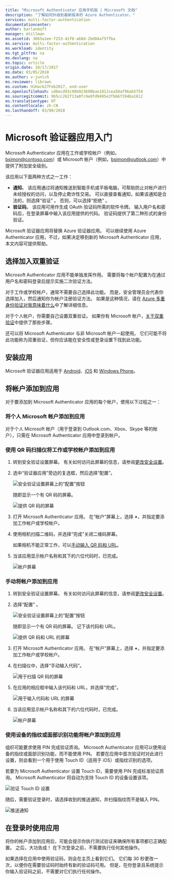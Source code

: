 ```yaml
---
title: "Microsoft Authenticator 应用手机版 | Microsoft 文档"
description: "了解如何升级到最新版本的 Azure Authenticator。"
services: multi-factor-authentication
documentationcenter: 
author: barlanmsft
manager: mtillman
ms.assetid: 3065a1ee-f253-41f0-a68d-2bd84af5ffba
ms.service: multi-factor-authentication
ms.workload: identity
ms.tgt_pltfrm: na
ms.devlang: na
ms.topic: article
origin.date: 10/17/2017
ms.date: 03/05/2018
ms.author: v-junlch
ms.reviewer: librown
ms.custom: H1Hack27Feb2017, end-user
ms.openlocfilehash: cd8ecd93c98b923690bae1812cea58af96ab5754
ms.sourcegitcommit: 9b5cc262f13a0fc9e0fd9495e3fbb6f394ba1812
ms.translationtype: HT
ms.contentlocale: zh-CN
ms.lasthandoff: 03/08/2018
---
```

# <a name="get-started-with-the-microsoft-authenticator-app"></a>Microsoft 验证器应用入门
Microsoft Authenticator 应用在工作或学校帐户（例如，bsimon@contoso.com）或 Microsoft 帐户（例如，bsimon@outlook.com）中提供了附加安全级别。

该应用以下面两种方式之一工作：

- **通知**。 该应用通过将通知推送到智能手机或平板电脑，可帮助防止对帐户进行未经授权的访问，以及停止欺诈性交易。 可以直接查看通知，如果该通知是合法的，则选择“验证” 。 否则，可以选择“拒绝” 。
- **验证码**。 该应用可用作生成 OAuth 验证码所需的软件令牌。 输入用户名和密码后，在登录屏幕中输入该应用提供的代码。 验证码提供了第二种形式的身份验证。

Microsoft 验证器应用将替换 Azure 验证器应用。 可以继续使用 Azure Authenticator 应用，不过，如果决定移到新的 Microsoft Authenticator 应用，本文内容可提供帮助。  

## <a name="opt-in-for-two-step-verification"></a>选择加入双重验证

Microsoft Authenticator 应用不能单独发挥作用。 需要将每个帐户配置为在通过用户名和密码登录后提示实施二次验证方法。

对于工作或学校帐户，通常不需要自己选择此功能。 而是，安全管理员会代表你选择加入，然后通知你为帐户注册验证方法。 如果是这种情况，请在 [Azure 多重身份验证对我意味着什么](multi-factor-authentication-end-user.md)中了解详细信息。

对于个人帐户，你需要自己设置双重验证。 如果你有 Microsoft 帐户，[关于双重验证](https://support.microsoft.com/help/12408/microsoft-account-about-two-step-verification)中提供了那些步骤。

还可以将 Microsoft Authenticator 与非 Microsoft 帐户一起使用。 它们可能不将此功能称为双重验证，但你应该能在安全性或登录设置下找到此功能。

## <a name="install-the-app"></a>安装应用
Microsoft 验证器应用适用于 [Android](https://go.microsoft.com/fwlink/?linkid=866594)、[iOS](https://go.microsoft.com/fwlink/?linkid=866594) 和 [Windows Phone](http://go.microsoft.com/fwlink/?Linkid=825071)。

## <a name="add-accounts-to-the-app"></a>将帐户添加到应用
对于要添加到 Microsoft Authenticator 应用的每个帐户，使用以下过程之一：

### <a name="add-a-personal-microsoft-account-to-the-app"></a>将个人 Microsoft 帐户添加到应用

对于个人 Microsoft 帐户（用于登录到 Outlook.com、Xbox、Skype 等的帐户），只需在 Microsoft Authenticator 应用中登录到帐户。

### <a name="add-a-work-or-school-account-to-the-app-using-the-qr-code-scanner"></a>使用 QR 码扫描仪将工作或学校帐户添加到应用
1. 转到安全验证设置屏幕。  有关如何访问此屏幕的信息，请参阅[更改安全设置](multi-factor-authentication-end-user-manage-settings.md#where-to-find-the-settings-page)。
2. 选中“验证器应用”旁边的复选框，然后选择“配置”。

    ![安全验证设置屏幕上的“配置”按钮](./media/authenticator-app-how-to/azureauthe.png)

    随即显示一个有 QR 码的屏幕。

    ![提供 QR 码的屏幕](./media/authenticator-app-how-to/barcode2.png)
3. 打开 Microsoft Authenticator 应用。 在“帐户”屏幕上，选择 **+**，并指定要添加工作帐户或学校帐户。
4. 使用相机扫描二维码，并选择“完成”关闭二维码屏幕。

    如果相机不能正常工作，可以[手动输入 QR 码和 URL](#add-an-account-to-the-app-manually)。

5. 当该应用显示帐户名称和其下的六位代码时，已完成。

    ![帐户屏幕](./media/authenticator-app-how-to/accounts.png)

### <a name="add-an-account-to-the-app-manually"></a>手动将帐户添加到应用
1. 转到安全验证设置屏幕。  有关如何访问此屏幕的信息，请参阅[更改安全设置](multi-factor-authentication-end-user-manage-settings.md)。
2. 选择“配置” 。

    ![安全验证设置屏幕上的“配置”按钮](./media/authenticator-app-how-to/azureauthe.png)

    随即显示一个有 QR 码的屏幕。  记下该代码和 URL。

    ![提供 QR 码和 URL 的屏幕](./media/authenticator-app-how-to/barcode2.png)
3. 打开 Microsoft Authenticator 应用。 在“帐户”屏幕上，选择 **+**，并指定要添加工作帐户或学校帐户。

4. 在扫描仪中，选择“手动输入代码”。

    ![用于扫描 QR 码的屏幕](./media/multi-factor-authentication-end-user-first-time/scan2.png)
5. 在应用的相应框中输入该代码和 URL，并选择“完成”。

    ![用于输入代码和 URL 的屏幕](./media/authenticator-app-how-to/manual.png)

6. 当该应用显示帐户名称和其下的六位代码时，已完成。

    ![帐户屏幕](./media/authenticator-app-how-to/accounts.png)

### <a name="add-an-account-to-the-app-using-your-devices-fingerprint-or-facial-recognition-capabilities"></a>使用设备的指纹或面部识别功能将帐户添加到应用
组织可能要求使用 PIN 完成验证质询。 Microsoft Authenticator 应用可以使用设备的指纹或面部识别功能，而不能使用 PIN。 若要在应用中首次验证时对此进行设置，则会看到一个用于使用 Touch ID（适用于 iOS）或指纹识别的选项。 

若要为 Microsoft Authenticator 设置 Touch ID，需要使用 PIN 完成标准验证质询。 Microsoft Authenticator 将自动为支持 Touch ID 的设备设置该项。 

![验证 Touch ID 设置](./media/authenticator-app-how-to/touchid1.png)

随后，需要验证登录时，请选择收到的推送通知，并扫描指纹而不是输入 PIN。

![推送通知](./media/authenticator-app-how-to/touchid2.png)

## <a name="use-the-app-when-you-sign-in"></a>在登录时使用应用

将你的帐户添加到应用后，可能会提示你执行测试验证来确保所有事项都已正确配置。 之后，大功告成！ 在下次登录之前，不需要执行任何其他操作。

如果选择在应用中使用验证码，则会在主页上看到它们。 它们每 30 秒更改一次，以便你在需要验证码时始终有新的验证码可用。 但是，在你登录且系统提示你输入验证码之前，不需要对它们执行任何操作。  

<!-- Update_Description: wording update -->